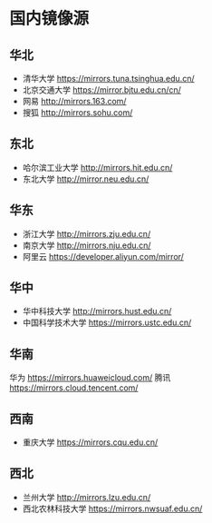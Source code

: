 # 国内镜像源
华北
--
- 清华大学 https://mirrors.tuna.tsinghua.edu.cn/
- 北京交通大学 https://mirror.bjtu.edu.cn/cn/
- 网易 http://mirrors.163.com/
- 搜狐 http://mirrors.sohu.com/


东北
--
- 哈尔滨工业大学 http://mirrors.hit.edu.cn/
- 东北大学 http://mirror.neu.edu.cn/


华东
--
- 浙江大学 http://mirrors.zju.edu.cn/
- 南京大学 http://mirrors.nju.edu.cn/
- 阿里云 https://developer.aliyun.com/mirror/

华中
--
- 华中科技大学 http://mirrors.hust.edu.cn/
- 中国科学技术大学 https://mirrors.ustc.edu.cn/

华南
--
华为 https://mirrors.huaweicloud.com/
腾讯 https://mirrors.cloud.tencent.com/

西南
--
- 重庆大学 https://mirrors.cqu.edu.cn/

西北
--
- 兰州大学 http://mirrors.lzu.edu.cn/
- 西北农林科技大学 https://mirrors.nwsuaf.edu.cn/

